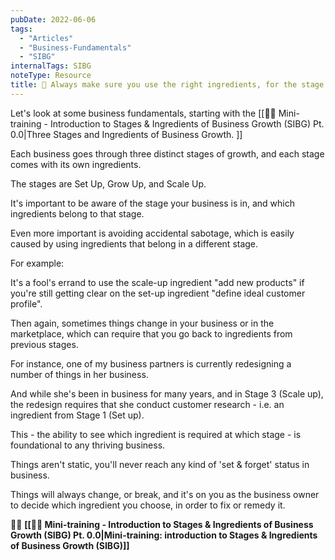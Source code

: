 ```yaml
---
pubDate: 2022-06-06
tags:
  - "Articles"
  - "Business-Fundamentals"
  - "SIBG"
internalTags: SIBG
noteType: Resource
title: 📄 Always make sure you use the right ingredients, for the stage your business is in...
---
```


Let's look at some business fundamentals, starting with the [[👨‍🎓 Mini-training - Introduction to Stages & Ingredients of Business Growth (SIBG) Pt. 0.0|Three Stages and Ingredients of Business Growth. ]]

Each business goes through three distinct stages of growth, and each stage comes with its own ingredients.

The stages are Set Up, Grow Up, and Scale Up. <!--(click here to download a cheat sheet of the stages and their ingredients)-->

It's important to be aware of the stage your business is in, and which ingredients belong to that stage.

Even more important is avoiding accidental sabotage, which is easily caused by using ingredients that belong in a different stage.

For example:

It's a fool's errand to use the scale-up ingredient "add new products" if you're still getting clear on the set-up ingredient "define ideal customer profile".

Then again, sometimes things change in your business or in the marketplace, which can require that you go back to ingredients from previous stages.

For instance, one of my business partners is currently redesigning a number of things in her business.

And while she's been in business for many years, and in Stage 3 (Scale up), the redesign requires that she conduct customer research - i.e. an ingredient from Stage 1 (Set up).

This - the ability to see which ingredient is required at which stage - is foundational to any thriving business.

Things aren't static, you'll never reach any kind of 'set & forget' status in business.

Things will always change, or break, and it's on you as the business owner to decide which ingredient you choose, in order to fix or remedy it.

🧑‍🎓  **[[👨‍🎓 Mini-training - Introduction to Stages & Ingredients of Business Growth (SIBG) Pt. 0.0|Mini-training: introduction to Stages & Ingredients of Business Growth (SIBG)]]**

<br />
